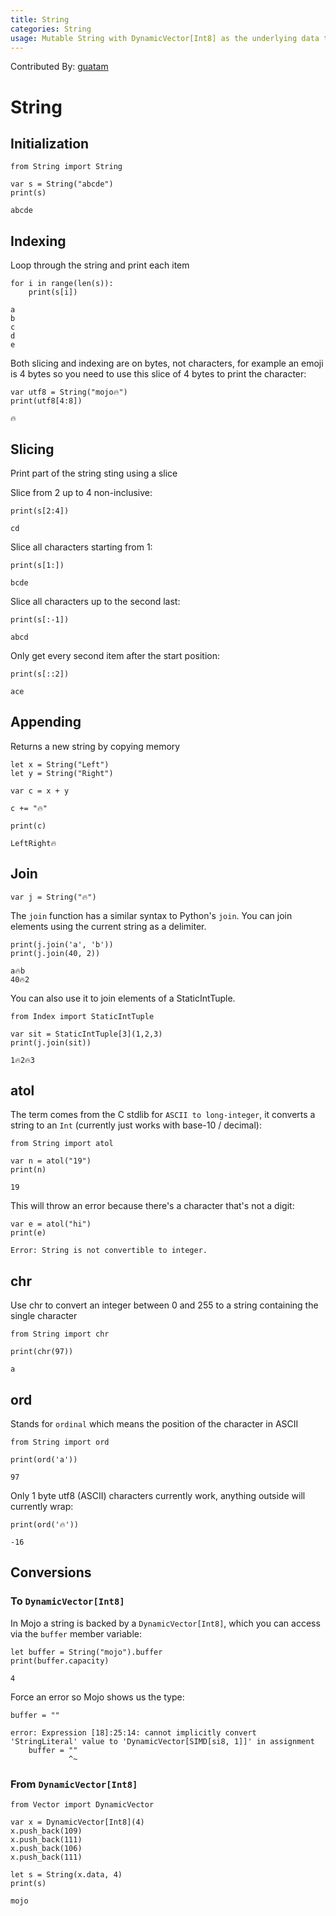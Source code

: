 ```yaml
---
title: String
categories: String
usage: Mutable String with DynamicVector[Int8] as the underlying data type
---
```


Contributed By: [guatam](https://github.com/gautam-e)

# String

## Initialization


```mojo
from String import String

var s = String("abcde")
print(s)
```

    abcde


## Indexing

Loop through the string and print each item


```mojo
for i in range(len(s)):
    print(s[i])
```

    a
    b
    c
    d
    e


Both slicing and indexing are on bytes, not characters, for example an emoji is 4 bytes so you need to use this slice of 4 bytes to print the character:


```mojo
var utf8 = String("mojo🔥")
print(utf8[4:8])
```

    🔥


## Slicing

Print part of the string sting using a slice

Slice from 2 up to 4 non-inclusive:


```mojo
print(s[2:4]) 
```

    cd


Slice all characters starting from 1:


```mojo
print(s[1:]) 
```

    bcde


Slice all characters up to the second last:


```mojo
print(s[:-1]) 
```

    abcd


Only get every second item after the start position:


```mojo
print(s[::2]) 
```

    ace


## Appending
Returns a new string by copying memory


```mojo
let x = String("Left")
let y = String("Right")

var c = x + y

c += "🔥"

print(c)
```

    LeftRight🔥


## Join


```mojo
var j = String("🔥")
```

The `join` function has a similar syntax to Python's `join`. You can join elements using the current string as a delimiter.


```mojo
print(j.join('a', 'b'))
print(j.join(40, 2))
```

    a🔥b
    40🔥2


You can also use it to join elements of a StaticIntTuple.


```mojo
from Index import StaticIntTuple

var sit = StaticIntTuple[3](1,2,3)
print(j.join(sit))
```

    1🔥2🔥3


## atol
The term comes from the C stdlib for `ASCII to long-integer`, it converts a string to an `Int` (currently just works with base-10 / decimal):


```mojo
from String import atol

var n = atol("19")
print(n)
```

    19


This will throw an error because there's a character that's not a digit:


```mojo
var e = atol("hi")
print(e)
```

    Error: String is not convertible to integer.


## chr
Use chr to convert an integer between 0 and 255 to a string containing the single character


```mojo
from String import chr

print(chr(97))
```

    a


## ord
Stands for `ordinal` which means the position of the character in ASCII


```mojo
from String import ord

print(ord('a'))
```

    97


Only 1 byte utf8 (ASCII) characters currently work, anything outside will currently wrap:


```mojo
print(ord('🔥'))
```

    -16


## Conversions
### To `DynamicVector[Int8]`


In Mojo a string is backed by a `DynamicVector[Int8]`, which you can access via the `buffer` member variable:


```mojo
let buffer = String("mojo").buffer
print(buffer.capacity)
```

    4


Force an error so Mojo shows us the type:


```mojo
buffer = ""
```

    error: Expression [18]:25:14: cannot implicitly convert 'StringLiteral' value to 'DynamicVector[SIMD[si8, 1]]' in assignment
        buffer = ""
                 ^~
    


### From `DynamicVector[Int8]`


```mojo
from Vector import DynamicVector

var x = DynamicVector[Int8](4)
x.push_back(109)
x.push_back(111)
x.push_back(106)
x.push_back(111)

let s = String(x.data, 4)
print(s)
```

    mojo

